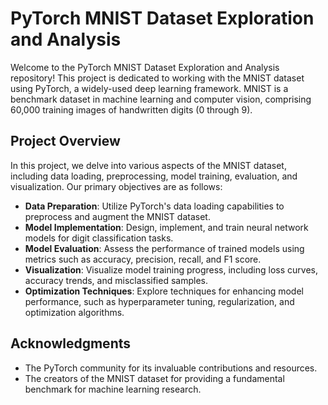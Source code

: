 # PyTorch MNIST Dataset Exploration and Analysis

Welcome to the PyTorch MNIST Dataset Exploration and Analysis repository! This project is dedicated to working with the MNIST dataset using PyTorch, a widely-used deep learning framework. MNIST is a benchmark dataset in machine learning and computer vision, comprising 60,000 training images of handwritten digits (0 through 9).

## Project Overview

In this project, we delve into various aspects of the MNIST dataset, including data loading, preprocessing, model training, evaluation, and visualization. Our primary objectives are as follows:

- **Data Preparation**: Utilize PyTorch's data loading capabilities to preprocess and augment the MNIST dataset.
- **Model Implementation**: Design, implement, and train neural network models for digit classification tasks.
- **Model Evaluation**: Assess the performance of trained models using metrics such as accuracy, precision, recall, and F1 score.
- **Visualization**: Visualize model training progress, including loss curves, accuracy trends, and misclassified samples.
- **Optimization Techniques**: Explore techniques for enhancing model performance, such as hyperparameter tuning, regularization, and optimization algorithms.

## Acknowledgments

- The PyTorch community for its invaluable contributions and resources.
- The creators of the MNIST dataset for providing a fundamental benchmark for machine learning research.
